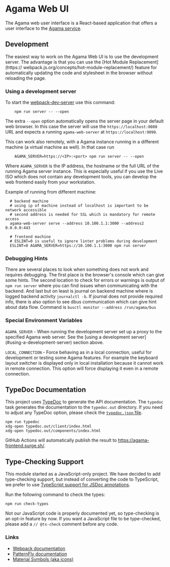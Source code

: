 # Agama Web UI

The Agama web user interface is a React-based application that offers a user
interface to the [Agama service](file:../service).

## Development

The easiest way to work on the Agama Web UI is to use the development server.
The advantage is that you can use the [Hot Module Replacement] (https://
webpack.js.org/concepts/hot-module-replacement/) feature for automatically
updating the code and stylesheet in the browser without reloading the page.

### Using a development server

To start the [webpack-dev-server](https://github.com/webpack/webpack-dev-server)
use this command:

```
    npm run server -- --open
```

The extra `--open` option automatically opens the server page in your default
web browser. In this case the server will use the `https://localhost:8080` URL
and expects a running `agama-web-server` at `https://localhost:9090`.

This can work also remotely, with a Agama instance running in a different
machine (a virtual machine as well). In that case run

```
    AGAMA_SERVER=https://<IP>:<port> npm run server -- --open
```

Where  `AGAMA_SERVER` is the IP address, the hostname or the full URL of the
running Agama server instance. This is especially useful if you use the Live ISO
which does not contain any development tools, you can develop the web frontend
easily from your workstation.

Example of running from different machine:

```
  # backend machine
  # using ip of machine instead of localhost is important to be network accessible
  # second address is needed for SSL which is mandatory for remote access
  agama-web-server serve --address 10.100.1.1:3000 --address2 0.0.0.0:443

  # frontend machine
  # ESLINT=0 is useful to ignore linter problems during development
  ESLINT=0 AGAMA_SERVER=https://10.100.1.1:3000 npm run server
```

### Debugging Hints

There are several places to look when something does not work and requires debugging.
The first place is the browser's console which can give
some hints. The second location to check for errors or warnings is output of `npm run server`
where you can find issues when communicating with the backend. And last but on least is
journal on backend machine where is logged backend activity `journalctl -b`.
If journal does not provide required info, there is also option to see dbus communication
which can give hint about data flow. Command is `busctl monitor --address /run/agama/bus`

### Special Environment Variables

`AGAMA_SERVER` - When running the development server set up a proxy to
the specified Agama web server. See the [using a development server]
(#using-a-development-server) section above.

`LOCAL_CONNECTION` - Force behaving as in a local connection, useful for
development or testing some Agama features. For example the keyboard layout
switcher is displayed only in local installation because it cannot work in
remote connection. This option will force displaying it even in a remote
connection.

## TypeDoc Documentation

This project uses [TypeDoc](https://typedoc.org/) to generate the API documentation. The `typedoc`
task generates the documentation to the `typedoc.out` directory. If you need to adjust any TypeDoc
option, please check the [`typedoc.json` file](./typedoc.json).

```
npm run typedoc
xdg-open typedoc.out/client/index.html
xdg-open typedoc.out/components/index.html
```

GitHub Actions will automatically publish the result to <https://agama-frontend.surge.sh/>.

## Type-Checking Support

This module started as a JavaScript-only project. We have decided to add type-checking support, but
instead of converting the code to TypeScript, we prefer to use [TypeScript support for JSDoc
annotations](https://www.typescriptlang.org/docs/handbook/intro-to-js-ts.html).

Run the following command to check the types:

```
npm run check-types
```

Not our JavaScript code is properly documented yet, so type-checking is an opt-in feature by now. If
you want a JavaScript file to be type-checked, please add a `// @ts-check` comment before any code.

### Links

- [Webpack documentation](https://webpack.js.org/configuration/)
- [PatternFly documentation](https://www.patternfly.org)
- [Material Symbols (aka icons)](https://fonts.google.com/icons)
